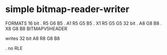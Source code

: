 # simple bitmap-reader-writer

FORMATS
 16 bit 
  .    R5 G6 B5
  . A1 R5 G5 B5
  . X1 R5 G5 G5
 32 bit
  . A8 G8 B8
  . X8 G8 B8
BITMAPV5HEADER

writes 32 bit  A8 R8 G8 B8

. no RLE

